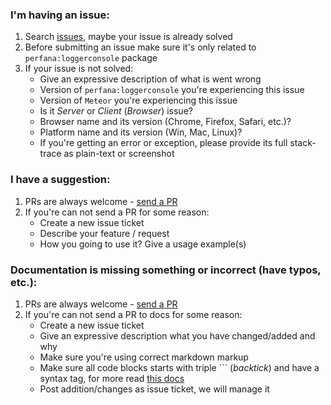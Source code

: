 ### I'm having an issue:
 1. Search [issues](https://github.com/VeliovGroup/Meteor-logger-console/issues?utf8=✓&q=is%3Aissue), maybe your issue is already solved
 2. Before submitting an issue make sure it's only related to `perfana:loggerconsole` package
 3. If your issue is not solved:
     - Give an expressive description of what is went wrong
     - Version of `perfana:loggerconsole` you're experiencing this issue
     - Version of `Meteor` you're experiencing this issue
     - Is it *Server* or *Client* (*Browser*) issue?
     - Browser name and its version (Chrome, Firefox, Safari, etc.)?
     - Platform name and its version (Win, Mac, Linux)?
     - If you're getting an error or exception, please provide its full stack-trace as plain-text or screenshot

### I have a suggestion:
 1. PRs are always welcome - [send a PR](https://github.com/VeliovGroup/Meteor-logger-console/pulls)
 2. If you're can not send a PR for some reason:
     - Create a new issue ticket
     - Describe your feature / request
     - How you going to use it? Give a usage example(s)

### Documentation is missing something or incorrect (have typos, etc.):
 1. PRs are always welcome - [send a PR](https://github.com/VeliovGroup/Meteor-logger-console/pulls)
 2. If you're can not send a PR to docs for some reason:
     - Create a new issue ticket
     - Give an expressive description what you have changed/added and why
     - Make sure you're using correct markdown markup
     - Make sure all code blocks starts with triple ``` (*backtick*) and have a syntax tag, for more read [this docs](https://help.github.com/articles/creating-and-highlighting-code-blocks/#syntax-highlighting)
     - Post addition/changes as issue ticket, we will manage it